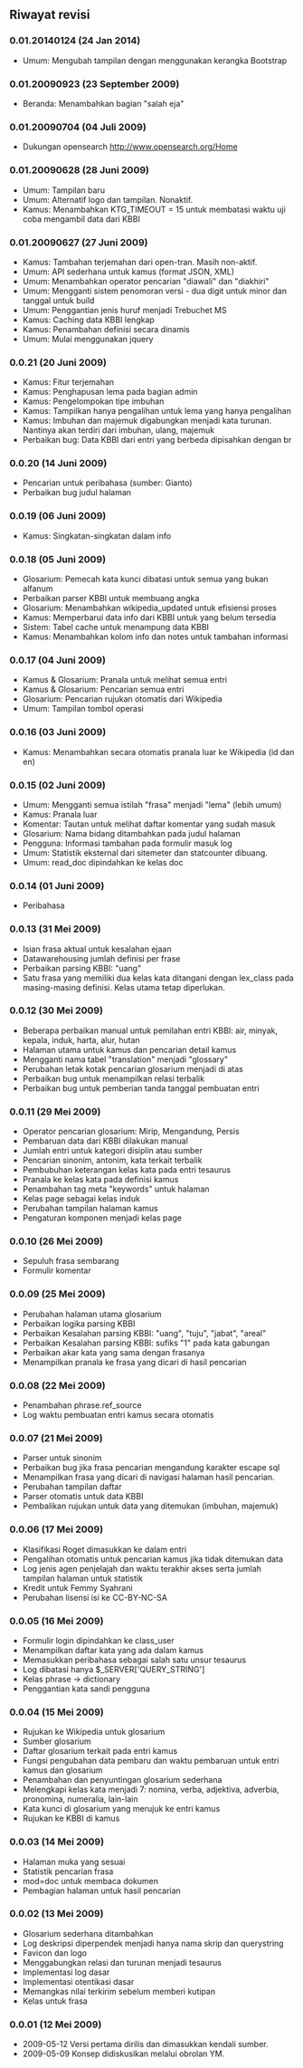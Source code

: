 
## Riwayat revisi

### 0.01.20140124 (24 Jan 2014)

* Umum: Mengubah tampilan dengan menggunakan kerangka Bootstrap

### 0.01.20090923 (23 September 2009)

* Beranda: Menambahkan bagian "salah eja"

### 0.01.20090704 (04 Juli 2009)

* Dukungan opensearch http://www.opensearch.org/Home

### 0.01.20090628 (28 Juni 2009)

* Umum: Tampilan baru
* Umum: Alternatif logo dan tampilan. Nonaktif.
* Kamus: Menambahkan KTG_TIMEOUT = 15 untuk membatasi waktu uji coba mengambil data dari KBBI

### 0.01.20090627 (27 Juni 2009)

* Kamus: Tambahan terjemahan dari open-tran. Masih non-aktif.
* Umum: API sederhana untuk kamus (format JSON, XML)
* Umum: Menambahkan operator pencarian "diawali" dan "diakhiri"
* Umum: Mengganti sistem penomoran versi - dua digit untuk minor dan tanggal
  untuk build
* Umum: Penggantian jenis huruf menjadi Trebuchet MS
* Kamus: Caching data KBBI lengkap
* Kamus: Penambahan definisi secara dinamis
* Umum: Mulai menggunakan jquery

### 0.0.21 (20 Juni 2009)

* Kamus: Fitur terjemahan
* Kamus: Penghapusan lema pada bagian admin
* Kamus: Pengelompokan tipe imbuhan
* Kamus: Tampilkan hanya pengalihan untuk lema yang hanya pengalihan
* Kamus: Imbuhan dan majemuk digabungkan menjadi kata turunan. Nantinya
  akan terdiri dari imbuhan, ulang, majemuk
* Perbaikan bug: Data KBBI dari entri yang berbeda dipisahkan dengan br

### 0.0.20 (14 Juni 2009)

* Pencarian untuk peribahasa (sumber: Gianto)
* Perbaikan bug judul halaman

### 0.0.19 (06 Juni 2009)

* Kamus: Singkatan-singkatan dalam info

### 0.0.18 (05 Juni 2009)

* Glosarium: Pemecah kata kunci dibatasi untuk semua yang bukan alfanum
* Perbaikan parser KBBI untuk membuang angka
* Glosarium: Menambahkan wikipedia_updated untuk efisiensi proses
* Kamus: Memperbarui data info dari KBBI untuk yang belum tersedia
* Sistem: Tabel cache untuk menampung data KBBI
* Kamus: Menambahkan kolom info dan notes untuk tambahan informasi

### 0.0.17 (04 Juni 2009)

* Kamus & Glosarium: Pranala untuk melihat semua entri
* Kamus & Glosarium: Pencarian semua entri
* Glosarium: Pencarian rujukan otomatis dari Wikipedia
* Umum: Tampilan tombol operasi

### 0.0.16 (03 Juni 2009)

* Kamus: Menambahkan secara otomatis pranala luar ke Wikipedia (id dan en)

### 0.0.15 (02 Juni 2009)

* Umum: Mengganti semua istilah "frasa" menjadi "lema" (lebih umum)
* Kamus: Pranala luar
* Komentar: Tautan untuk melihat daftar komentar yang sudah masuk
* Glosarium: Nama bidang ditambahkan pada judul halaman
* Pengguna: Informasi tambahan pada formulir masuk log
* Umum: Statistik eksternal dari sitemeter dan statcounter dibuang.
* Umum: read_doc dipindahkan ke kelas doc

### 0.0.14 (01 Juni 2009)

* Peribahasa

### 0.0.13 (31 Mei 2009)

* Isian frasa aktual untuk kesalahan ejaan
* Datawarehousing jumlah definisi per frase
* Perbaikan parsing KBBI: "uang"
* Satu frasa yang memiliki dua kelas kata ditangani dengan lex_class pada
  masing-masing definisi. Kelas utama tetap diperlukan.

### 0.0.12 (30 Mei 2009)

* Beberapa perbaikan manual untuk pemilahan entri KBBI:
  air, minyak, kepala, induk, harta, alur, hutan
* Halaman utama untuk kamus dan pencarian detail kamus
* Mengganti nama tabel "translation" menjadi "glossary"
* Perubahan letak kotak pencarian glosarium menjadi di atas
* Perbaikan bug untuk menampilkan relasi terbalik
* Perbaikan bug untuk pemberian tanda tanggal pembuatan entri

### 0.0.11 (29 Mei 2009)

* Operator pencarian glosarium: Mirip, Mengandung, Persis
* Pembaruan data dari KBBI dilakukan manual
* Jumlah entri untuk kategori disiplin atau sumber
* Pencarian sinonim, antonim, kata terkait terbalik
* Pembubuhan keterangan kelas kata pada entri tesaurus
* Pranala ke kelas kata pada definisi kamus
* Penambahan tag meta "keywords" untuk halaman
* Kelas page sebagai kelas induk
* Perubahan tampilan halaman kamus
* Pengaturan komponen menjadi kelas page

### 0.0.10 (26 Mei 2009)

* Sepuluh frasa sembarang
* Formulir komentar

### 0.0.09 (25 Mei 2009)

* Perubahan halaman utama glosarium
* Perbaikan logika parsing KBBI
* Perbaikan Kesalahan parsing KBBI: "uang", "tuju", "jabat", "areal"
* Perbaikan Kesalahan parsing KBBI: sufiks "1" pada kata gabungan
* Perbaikan akar kata yang sama dengan frasanya
* Menampilkan pranala ke frasa yang dicari di hasil pencarian

### 0.0.08 (22 Mei 2009)

* Penambahan phrase.ref_source
* Log waktu pembuatan entri kamus secara otomatis

### 0.0.07 (21 Mei 2009)

* Parser untuk sinonim
* Perbaikan bug jika frasa pencarian mengandung karakter escape sql
* Menampilkan frasa yang dicari di navigasi halaman hasil pencarian.
* Perubahan tampilan daftar
* Parser otomatis untuk data KBBI
* Pembalikan rujukan untuk data yang ditemukan (imbuhan, majemuk)

### 0.0.06 (17 Mei 2009)

* Klasifikasi Roget dimasukkan ke dalam entri
* Pengalihan otomatis untuk pencarian kamus jika tidak ditemukan data
* Log jenis agen penjelajah dan waktu terakhir akses serta jumlah tampilan
  halaman untuk statistik
* Kredit untuk Femmy Syahrani
* Perubahan lisensi isi ke CC-BY-NC-SA

### 0.0.05 (16 Mei 2009)

* Formulir login dipindahkan ke class_user
* Menampilkan daftar kata yang ada dalam kamus
* Memasukkan peribahasa sebagai salah satu unsur tesaurus
* Log dibatasi hanya $_SERVER['QUERY_STRING']
* Kelas phrase -> dictionary
* Penggantian kata sandi pengguna

### 0.0.04 (15 Mei 2009)

* Rujukan ke Wikipedia untuk glosarium
* Sumber glosarium
* Daftar glosarium terkait pada entri kamus
* Fungsi pengubahan data pembaru dan waktu pembaruan untuk entri kamus dan
  glosarium
* Penambahan dan penyuntingan glosarium sederhana
* Melengkapi kelas kata menjadi 7: nomina, verba, adjektiva, adverbia,
  pronomina, numeralia, lain-lain
* Kata kunci di glosarium yang merujuk ke entri kamus
* Rujukan ke KBBI di kamus

### 0.0.03 (14 Mei 2009)

* Halaman muka yang sesuai
* Statistik pencarian frasa
* mod=doc untuk membaca dokumen
* Pembagian halaman untuk hasil pencarian

### 0.0.02 (13 Mei 2009)

* Glosarium sederhana ditambahkan
* Log deskripsi diperpendek menjadi hanya nama skrip dan querystring
* Favicon dan logo
* Menggabungkan relasi dan turunan menjadi tesaurus
* Implementasi log dasar
* Implementasi otentikasi dasar
* Memangkas nilai terkirim sebelum memberi kutipan
* Kelas untuk frasa

### 0.0.01 (12 Mei 2009)

* 2009-05-12 Versi pertama dirilis dan dimasukkan kendali sumber.
* 2009-05-09 Konsep didiskusikan melalui obrolan YM.